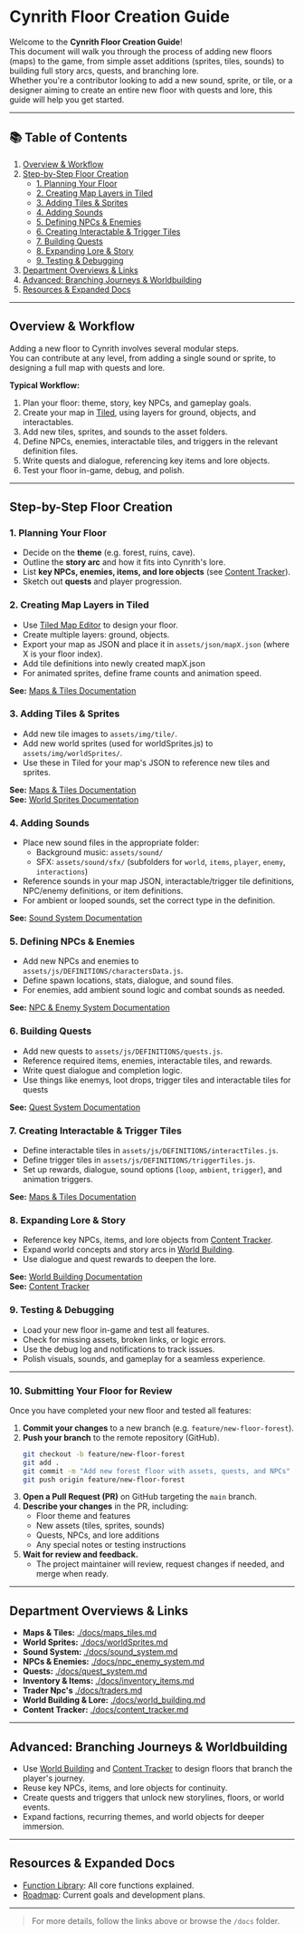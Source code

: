 # Cynrith Floor Creation Guide

Welcome to the **Cynrith Floor Creation Guide**!  
This document will walk you through the process of adding new floors (maps) to the game, from simple asset additions (sprites, tiles, sounds) to building full story arcs, quests, and branching lore.  
Whether you're a contributor looking to add a new sound, sprite, or tile, or a designer aiming to create an entire new floor with quests and lore, this guide will help you get started.

---

## 📚 Table of Contents

1. [Overview & Workflow](#overview--workflow)
2. [Step-by-Step Floor Creation](#step-by-step-floor-creation)
    - [1. Planning Your Floor](#1-planning-your-floor)
    - [2. Creating Map Layers in Tiled](#2-creating-map-layers-in-tiled)
    - [3. Adding Tiles & Sprites](#3-adding-tiles--sprites)
    - [4. Adding Sounds](#4-adding-sounds)
    - [5. Defining NPCs & Enemies](#5-defining-npcs--enemies)
    - [6. Creating Interactable & Trigger Tiles](#6-creating-interactable--trigger-tiles)
    - [7. Building Quests](#7-building-quests)
    - [8. Expanding Lore & Story](#8-expanding-lore--story)
    - [9. Testing & Debugging](#9-testing--debugging)
3. [Department Overviews & Links](#department-overviews--links)
4. [Advanced: Branching Journeys & Worldbuilding](#advanced-branching-journeys--worldbuilding)
5. [Resources & Expanded Docs](#resources--expanded-docs)

---

## Overview & Workflow

Adding a new floor to Cynrith involves several modular steps.  
You can contribute at any level, from adding a single sound or sprite, to designing a full map with quests and lore.

**Typical Workflow:**
1. Plan your floor: theme, story, key NPCs, and gameplay goals.
2. Create your map in [Tiled](https://www.mapeditor.org/), using layers for ground, objects, and interactables.
3. Add new tiles, sprites, and sounds to the asset folders.
4. Define NPCs, enemies, interactable tiles, and triggers in the relevant definition files.
5. Write quests and dialogue, referencing key items and lore objects.
6. Test your floor in-game, debug, and polish.

---

## Step-by-Step Floor Creation

### 1. Planning Your Floor

- Decide on the **theme** (e.g. forest, ruins, cave).
- Outline the **story arc** and how it fits into Cynrith's lore.
- List **key NPCs, enemies, items, and lore objects** (see [Content Tracker](./docs/content_tracker.md)).
- Sketch out **quests** and player progression.

### 2. Creating Map Layers in Tiled

- Use [Tiled Map Editor](https://www.mapeditor.org/) to design your floor.
- Create multiple layers: ground, objects.
- Export your map as JSON and place it in `assets/json/mapX.json` (where X is your floor index).
- Add tile definitions into newly created mapX.json
- For animated sprites, define frame counts and animation speed.

**See:** [Maps & Tiles Documentation](./docs/maps_tiles.md)

### 3. Adding Tiles & Sprites

- Add new tile images to `assets/img/tile/`.
- Add new world sprites (used for worldSprites.js) to `assets/img/worldSprites/`.
- Use these in Tiled for your map's JSON to reference new tiles and sprites.

**See:** [Maps & Tiles Documentation](./docs/maps_tiles.md)  
**See:** [World Sprites Documentation](./docs/worldSprites.md)

### 4. Adding Sounds

- Place new sound files in the appropriate folder:
    - Background music: `assets/sound/`
    - SFX: `assets/sound/sfx/` (subfolders for `world`, `items`, `player`, `enemy`, `interactions`)
- Reference sounds in your map JSON, interactable/trigger tile definitions, NPC/enemy definitions, or item definitions.
- For ambient or looped sounds, set the correct type in the definition.

**See:** [Sound System Documentation](./docs/sound_system.md)

### 5. Defining NPCs & Enemies

- Add new NPCs and enemies to `assets/js/DEFINITIONS/charactersData.js`.
- Define spawn locations, stats, dialogue, and sound files.
- For enemies, add ambient sound logic and combat sounds as needed.

**See:** [NPC & Enemy System Documentation](./docs/npc_enemy_system.md)


### 6. Building Quests

- Add new quests to `assets/js/DEFINITIONS/quests.js`.
- Reference required items, enemies, interactable tiles, and rewards.
- Write quest dialogue and completion logic.
- Use things like enemys, loot drops, trigger tiles and interactable tiles for quests

**See:** [Quest System Documentation](./docs/quest_system.md)

### 7. Creating Interactable & Trigger Tiles

- Define interactable tiles in `assets/js/DEFINITIONS/interactTiles.js`.
- Define trigger tiles in `assets/js/DEFINITIONS/triggerTiles.js`.
- Set up rewards, dialogue, sound options (`loop`, `ambient`, `trigger`), and animation triggers.

**See:** [Maps & Tiles Documentation](./docs/interactions_triggers.md)

### 8. Expanding Lore & Story

- Reference key NPCs, items, and lore objects from [Content Tracker](./docs/content_tracker.md).
- Expand world concepts and story arcs in [World Building](./docs/world_building.md).
- Use dialogue and quest rewards to deepen the lore.

**See:** [World Building Documentation](./docs/world_building.md)  
**See:** [Content Tracker](./docs/content_tracker.md)

### 9. Testing & Debugging

- Load your new floor in-game and test all features.
- Check for missing assets, broken links, or logic errors.
- Use the debug log and notifications to track issues.
- Polish visuals, sounds, and gameplay for a seamless experience.

---

### 10. Submitting Your Floor for Review

Once you have completed your new floor and tested all features:

1. **Commit your changes** to a new branch (e.g. `feature/new-floor-forest`).
2. **Push your branch** to the remote repository (GitHub).
    ```bash
    git checkout -b feature/new-floor-forest
    git add .
    git commit -m "Add new forest floor with assets, quests, and NPCs"
    git push origin feature/new-floor-forest
    ```
3. **Open a Pull Request (PR)** on GitHub targeting the `main` branch.
4. **Describe your changes** in the PR, including:
    - Floor theme and features
    - New assets (tiles, sprites, sounds)
    - Quests, NPCs, and lore additions
    - Any special notes or testing instructions
5. **Wait for review and feedback.**
    - The project maintainer will review, request changes if needed, and merge when ready.

---

## Department Overviews & Links

- **Maps & Tiles:** [./docs/maps_tiles.md](./docs/maps_tiles.md)
- **World Sprites:** [./docs/worldSprites.md](./docs/worldSprites.md)
- **Sound System:** [./docs/sound_system.md](./docs/sound_system.md)
- **NPCs & Enemies:** [./docs/npc_enemy_system.md](./docs/npc_enemy_system.md)
- **Quests:** [./docs/quest_system.md](./docs/quest_system.md)
- **Inventory & Items:** [./docs/inventory_items.md](./docs/inventory_items.md)
- **Trader Npc's** [./docs/traders.md](./docs/traders.md)
- **World Building & Lore:** [./docs/world_building.md](./docs/world_building.md)
- **Content Tracker:** [./docs/content_tracker.md](./docs/content_tracker.md)

---

## Advanced: Branching Journeys & Worldbuilding

- Use [World Building](./docs/world_building.md) and [Content Tracker](./docs/content_tracker.md) to design floors that branch the player's journey.
- Reuse key NPCs, items, and lore objects for continuity.
- Create quests and triggers that unlock new storylines, floors, or world events.
- Expand factions, recurring themes, and world objects for deeper immersion.

---

## Resources & Expanded Docs

- [Function Library](./docs/function_libary.md): All core functions explained.
- [Roadmap](./docs/roadmap.md): Current goals and development plans.

---

> For more details, follow the links above or browse the `/docs` folder.  